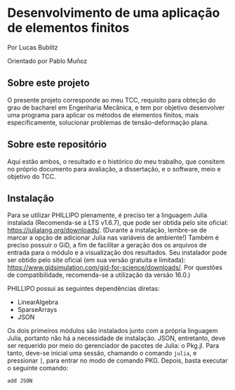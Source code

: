 # Desenvolvimento de uma aplicação de elementos finitos

Por Lucas Bublitz

Orientado por Pablo Muñoz

## Sobre este projeto

O presente projeto corresponde ao meu TCC, requisito para obteção do grau de bacharel em Engenharia Mecânica, e tem por objetivo desenvolver uma programa para aplicar os métodos de elementos finitos, mais especificamente, solucionar problemas de tensão-deformação plana.

## Sobre este repositório

Aqui estão ambos, o resultado e o histórico do meu trabalho, que consitem no próprio documento para avaliação, a dissertação, e o software, meio e objetivo do TCC.

## Instalação 

Para se utilizar PHILLIPO plenamente, é preciso ter a linguagem Julia instalada (Recomenda-se a LTS v1.6.7), que pode ser obtida pelo  site oficial: https://julialang.org/downloads/. (Durante a instalação, lembre-se de marcar a opção de adicionar Julia nas variáveis de ambiente!) Também é preciso possuir o GiD, a fim de facilitar a geração dos os arquivos de entrada para o módulo e a visualização dos resultados. Seu instalador pode ser obtido pelo site oficial (em sua versão gratuita e limitada): https://www.gidsimulation.com/gid-for-science/downloads/. Por questões de compatibilidade, recomenda-se a utilização da versão 16.0.)

PHILLIPO possui as seguintes dependências diretas:

- LinearAlgebra
- SparseArrays
- JSON

Os dois primeiros módulos são instalados junto com a própria linguagem Julia, portanto não há a necessidade de instalação. JSON, entretanto, deve ser requerido por meio do gerenciador de pacotes de Julia: o Pkg.jl. Para tanto, deve-se inicial uma sessão, chamando o comando `julia`, e pressionar `]`, para entrar no modo de comando PKG. Depois, basta executar o seguinte comando:

```
add JSON
```